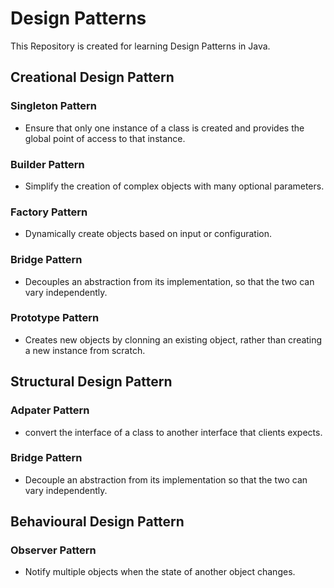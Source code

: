# Design Patterns
This Repository is created for learning Design Patterns in Java.


## Creational Design Pattern
### Singleton Pattern
* Ensure that only one instance of a class is created and provides the global point of access to that instance.


### Builder Pattern 
* Simplify the creation of complex objects with many optional parameters.

### Factory Pattern
* Dynamically create objects based on input or configuration.

### Bridge Pattern
* Decouples an abstraction from its implementation, so that the two can vary independently.

### Prototype Pattern
* Creates new objects by clonning an existing object, rather than creating a new instance from scratch.

## Structural Design Pattern
### Adpater Pattern
* convert the interface of a class to another interface that clients expects.

### Bridge Pattern
* Decouple an abstraction from its implementation so that the two can vary independently.


## Behavioural Design Pattern
### Observer Pattern
* Notify multiple objects when the state of another object changes.
